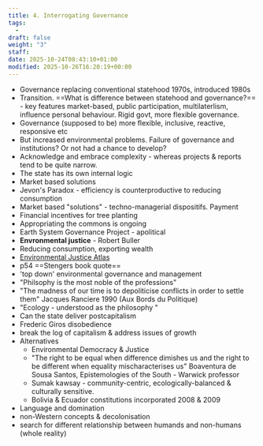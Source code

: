 ```yaml
---
title: 4. Interrogating Governance
tags:
  - 
draft: false
weight: "3"
staff:
date: 2025-10-24T08:43:10+01:00
modified: 2025-10-26T16:20:19+00:00
---
```

- Governance replacing conventional statehood 1970s, introduced 1980s
- Transition. ==What is difference between statehood and governance?== - key features market-based, public participation, multilaterlism, influence personal behaviour. Rigid govt, more flexible governance.
- Governance (supposed to be) more flexible, inclusive, reactive, responsive etc
- But increased environmental problems. Failure of governance and institutions? Or not had a chance to develop?
- Acknowledge and embrace complexity - whereas projects & reports tend to be quite narrow.
- The state has its own internal logic
- Market based solutions
- Jevon's Paradox - efficiency is counterproductive to reducing consumption
- Market based "solutions" - techno-managerial dispositifs. Payment
- Financial incentives for tree planting
- Appropriating the commons is ongoing
- Earth System Governance Project - apolitical
- **Envronmental justice** - Robert Buller
- Reducing consumption, exporting wealth
- [Environmental Justice Atlas](https://ejatlas.org/)
- p54 ==Stengers book quote==
- 'top down' environmental governance and management
- "Philsophy is the most noble of the professions"
- "The madness of our time is to depoliticise conflicts in order to settle them" Jacques Ranciere 1990 (Aux Bords du Politique)
- "Ecology - understood as the philosophy "
- Can the state deliver postcapitalism
- Frederic Giros disobedience
- break the log of capitalism & address issues of growth
- Alternatives
	- Environmental Democracy & Justice 
	- "The right to be equal when difference dimishes us and the right to be different when equality mischaracterises us" Boaventura de Sousa Santos, Epistemologies of the South - Warwick professor
	- Sumak kawsay - community-centric, ecologically-balanced & culturally sensitive.
	- Bolivia & Ecuador constitutions incorporated 2008 & 2009
- Language and domination
- non-Western concepts & decolonisation
- search for different relationship between humands and non-humans (whole reality)